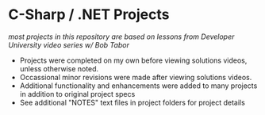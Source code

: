 # C-Sharp / .NET Projects

*most projects in this repository are based on lessons from Developer University video series w/ Bob Tabor*

- Projects were completed on my own before viewing solutions videos, unless otherwise noted.
- Occassional minor revisions were made after viewing solutions videos.
- Additional functionality and enhancements were added to many projects in addition to original project specs
- See additional "NOTES" text files in project folders for project details
